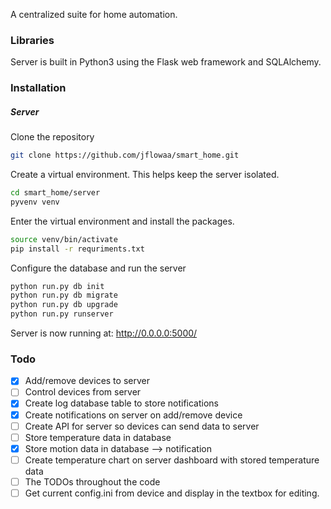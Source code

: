 A centralized suite for home automation. 

### Libraries
Server is built in Python3 using the Flask web framework and SQLAlchemy. 

### Installation
##### Server
Clone the repository
```bash
git clone https://github.com/jflowaa/smart_home.git
```
Create a virtual environment. This helps keep the server isolated.
```bash
cd smart_home/server
pyvenv venv
```
Enter the virtual environment and install the packages.
```bash
source venv/bin/activate
pip install -r requriments.txt
```
Configure the database and run the server
```bash
python run.py db init
python run.py db migrate
python run.py db upgrade
python run.py runserver
```
Server is now running at: http://0.0.0.0:5000/

### Todo
- [x] Add/remove devices to server
- [ ] Control devices from server
- [x] Create log database table to store notifications
- [x] Create notifications on server on add/remove device
- [ ] Create API for server so devices can send data to server
- [ ] Store temperature data in database
- [x] Store motion data in database --> notification
- [ ] Create temperature chart on server dashboard with stored temperature data
- [ ] The TODOs throughout the code
- [ ] Get current config.ini from device and display in the textbox for editing.